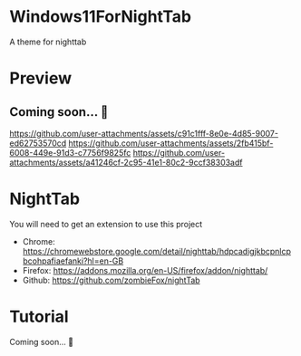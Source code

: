 # Windows11ForNightTab
A theme for nighttab

# Preview
## Coming soon... 👀
https://github.com/user-attachments/assets/c91c1fff-8e0e-4d85-9007-ed62753570cd
https://github.com/user-attachments/assets/2fb415bf-6008-449e-91d3-c7756f9825fc
https://github.com/user-attachments/assets/a41246cf-2c95-41e1-80c2-9ccf38303adf

# NightTab
You will need to get an extension to use this project
- Chrome: https://chromewebstore.google.com/detail/nighttab/hdpcadigjkbcpnlcpbcohpafiaefanki?hl=en-GB
- Firefox: https://addons.mozilla.org/en-US/firefox/addon/nighttab/
- Github: https://github.com/zombieFox/nightTab

# Tutorial
Coming soon... 👀
